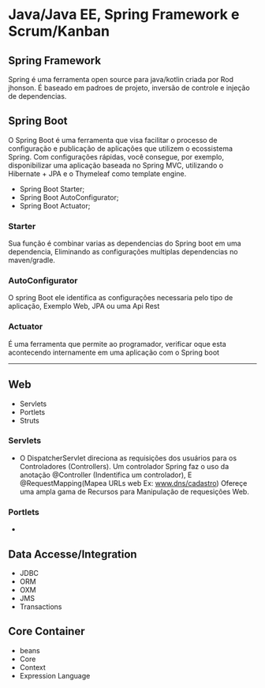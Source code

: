 # Java/Java EE, Spring Framework e Scrum/Kanban

## Spring Framework

Spring é uma ferramenta open source para java/kotlin criada por Rod jhonson.
É baseado em padroes de projeto, inversão de controle e injeção de dependencias.

## Spring Boot

O Spring Boot é uma ferramenta que visa facilitar o processo de configuração e publicação de aplicações que utilizem o ecossistema Spring.
Com configurações rápidas, você consegue, por exemplo, disponibilizar uma aplicação baseada no Spring MVC, utilizando o Hibernate + JPA e o Thymeleaf como template engine.

* Spring Boot Starter;
* Spring Boot AutoConfigurator;
* Spring Boot Actuator;

### Starter

Sua função é combinar varias as dependencias do Spring boot em uma dependencia,
Eliminando as configurações multiplas dependencias no maven/gradle.

### AutoConfigurator

O spring Boot ele identifica as configurações necessaria pelo tipo de aplicação, Exemplo Web, JPA ou uma Api Rest

### Actuator

É uma ferramenta que permite ao programador, verificar oque esta acontecendo internamente em uma aplicação com o Spring boot

-------------------------------------------------------------------------------------------------------------------------------

## Web

* Servlets
* Portlets
* Struts

### Servlets

- O DispatcherServlet direciona as requisições dos usuários para os Controladores (Controllers). Um controlador Spring faz o uso da anotação @Controller (Indentifica um controlador),
E @RequestMapping(Mapea URLs web Ex: www.dns/cadastro) Ofereçe uma ampla gama de Recursos para Manipulação de requesições Web.

### Portlets

- 

## Data Accesse/Integration

* JDBC
* ORM
* OXM
* JMS
* Transactions

## Core Container

* beans
* Core
* Context
* Expression Language
